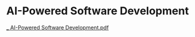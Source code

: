 #  AI-Powered Software Development

[_ AI-Powered Software Development.pdf](https://github.com/user-attachments/files/19726664/_.AI-Powered.Software.Development.pdf)
